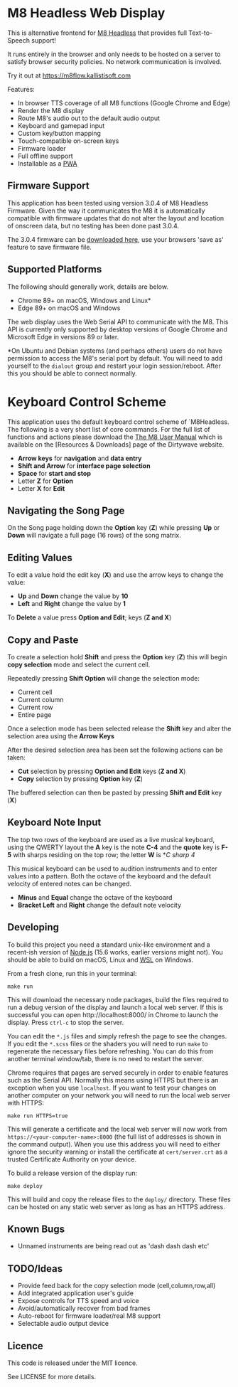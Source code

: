 # M8 Headless Web Display

This is alternative frontend for [M8 Headless](https://github.com/DirtyWave/M8HeadlessFirmware) that provides full Text-to-Speech support!

It runs entirely in the browser and only needs to be hosted on a server to satisfy browser security policies. No network communication is involved.

Try it out at https://m8flow.kallistisoft.com

Features:

- In browser TTS coverage of all M8 functions (Google Chrome and Edge)
- Render the M8 display
- Route M8's audio out to the default audio output
- Keyboard and gamepad input
- Custom key/button mapping
- Touch-compatible on-screen keys
- Firmware loader
- Full offline support
- Installable as a [PWA](https://en.wikipedia.org/wiki/Progressive_web_application)

## Firmware Support
This application has been tested using version 3.0.4 of M8 Headless Firmware.
Given the way it communicates the M8 it is automatically compatible with firmware updates that do not alter the layout and location of onscreen data, but no testing has been done past 3.0.4.

The 3.0.4 firmware can be [downloaded here](https://raw.githubusercontent.com/Dirtywave/M8HeadlessFirmware/main/Releases/M8_V3_0_4_HEADLESS.hex), use your browsers 'save as' feature to save firmware file.


## Supported Platforms

The following should generally work, details are below.

- Chrome 89+ on macOS, Windows and Linux\*
- Edge 89+ on macOS and Windows

The web display uses the Web Serial API to communicate with the M8. This API is currently only supported by desktop versions of Google Chrome and Microsoft Edge in versions 89 or later. 

\*On Ubuntu and Debian systems (and perhaps others) users do not have permission to access the M8's serial port by default. You will need to add yourself to the `dialout` group and restart your login session/reboot. After this you should be able to connect normally.


# Keyboard Control Scheme
This application uses the default keyboard control scheme of `M8Headless. The following is a very short list of core commands. For the full list of functions and actions please download the [The M8 User Manual](https://cdn.shopify.com/s/files/1/0455/0485/6229/files/m8_operation_manual_v20230630.pdf?v=1688149581) which is available on the [Resources & Downloads] page of the Dirtywave website.

- **Arrow keys** for **navigation** and **data entry**
- **Shift and Arrow** for **interface page selection**
- **Space** for **start and stop**
- Letter **Z** for **Option**
- Letter **X** for **Edit**

## Navigating the Song Page
On the Song page holding down the **Option** key (**Z**) while pressing **Up** or **Down** will navigate a full page (16 rows) of the song matrix.

## Editing Values
To edit a value hold the edit key (**X**) and use the arrow keys to change the value:

- **Up** and **Down** change the value by **10**
- **Left** and **Right** change the value by **1**

To **Delete** a value press **Option and Edit**; keys (**Z and X**)

## Copy and Paste
To create a selection hold **Shift** and press the **Option** key (**Z**) this will begin **copy selection** mode and select the current cell. 

Repeatedly pressing **Shift Option** will change the selection mode:
- Current cell
- Current column
- Current row
- Entire page

Once a selection mode has been selected release the **Shift** key and alter the selection area using the **Arrow Keys**

After the desired selection area has been set the following actions can be taken:

- **Cut** selection by pressing **Option and Edit** keys (**Z and X**)
- **Copy** selection by pressing **Option** key (**Z**)

The buffered selection can then be pasted by pressing **Shift and Edit** key (**X**)




## Keyboard Note Input
The top two rows of the keyboard are used as a live musical keyboard, using the QWERTY layout the **A** key is the note **C-4** and the **quote** key is **F-5** with sharps residing on the top row; the letter **W** is **C sharp 4*

This musical keyboard can be used to audition instruments and to enter values into a pattern. Both the octave of the keyboard and the default velocity of entered notes can be changed.

- **Minus** and **Equal** change the octave of the keyboard
- **Bracket Left** and **Right** change the default note velocity

## Developing

To build this project you need a standard unix-like environment and a recent-ish version of [Node.js](https://nodejs.org/) (15.6 works, earlier versions might not). You should be able to build on macOS, Linux and [WSL](https://docs.microsoft.com/en-us/windows/wsl/) on Windows.

From a fresh clone, run this in your terminal:

```
make run
```

This will download the necessary node packages, build the files required to run a debug version of the display and launch a local web server. If this is successful you can open http://localhost:8000/ in Chrome to launch the display. Press `ctrl-c` to stop the server.

You can edit the `*.js` files and simply refresh the page to see the changes. If you edit the `*.scss` files or the shaders you will need to run `make` to regenerate the necessary files before refreshing. You can do this from another terminal window/tab, there is no need to restart the server.

Chrome requires that pages are served securely in order to enable features such as the Serial API. Normally this means using HTTPS but there is an exception when you use `localhost`. If you want to test your changes on another computer on your network you will need to run the local web server with HTTPS:

```
make run HTTPS=true
```

This will generate a certificate and the local web server will now work from `https://<your-computer-name>:8000` (the full list of addresses is shown in the command output). When you use this address you will need to either ignore the security warning or install the certificate at `cert/server.crt` as a trusted Certificate Authority on your device.

To build a release version of the display run:

```
make deploy
```

This will build and copy the release files to the `deploy/` directory. These files can be hosted on any static web server as long as has an HTTPS address.

## Known Bugs
* Unnamed instruments are being read out as 'dash dash dash etc'

## TODO/Ideas

- Provide feed back for the copy selection mode (cell,column,row,all)
- Add integrated application user's guide
- Expose controls for TTS speed and voice
- Avoid/automatically recover from bad frames
- Auto-reboot for firmware loader/real M8 support
- Selectable audio output device

## Licence

This code is released under the MIT licence.

See LICENSE for more details.
